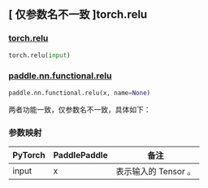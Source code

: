 ## [ 仅参数名不一致 ]torch.relu

### [torch.relu]()

```python
torch.relu(input)
```

### [paddle.nn.functional.relu](https://www.paddlepaddle.org.cn/documentation/docs/zh/develop/api/paddle/nn/functional/relu_cn.html#relu)

```python
paddle.nn.functional.relu(x, name=None)
```

两者功能一致，仅参数名不一致，具体如下：
### 参数映射

| PyTorch       | PaddlePaddle | 备注                                                   |
| ------------- | ------------ | ------------------------------------------------------ |
| input           | x           | 表示输入的 Tensor 。               |

